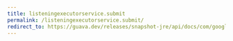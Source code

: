 ```yaml
---
title: listeningexecutorservice.submit
permalink: /listeningexecutorservice.submit/
redirect_to: https://guava.dev/releases/snapshot-jre/api/docs/com/google/common/util/concurrent/ListeningExecutorService.html#submit-java.lang.Runnable-
---
```

